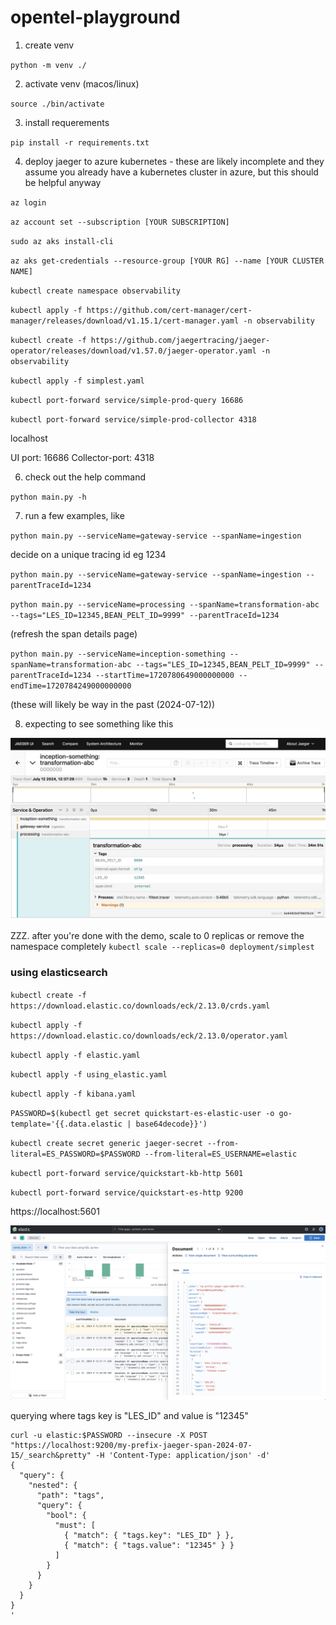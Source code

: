 # opentel-playground
1. create venv

`python -m venv ./`

2. activate venv (macos/linux)

`source ./bin/activate`

3. install requerements

`pip install -r requirements.txt`

4. deploy jaeger to azure kubernetes - these are likely incomplete and they assume you already have a kubernetes cluster in azure, but this should be helpful anyway

`az login`

`az account set --subscription [YOUR SUBSCRIPTION]`

`sudo az aks install-cli`

`az aks get-credentials --resource-group [YOUR RG] --name [YOUR CLUSTER NAME]`

`kubectl create namespace observability`

`kubectl apply -f https://github.com/cert-manager/cert-manager/releases/download/v1.15.1/cert-manager.yaml -n observability`

`kubectl create -f https://github.com/jaegertracing/jaeger-operator/releases/download/v1.57.0/jaeger-operator.yaml -n observability`

`kubectl apply -f simplest.yaml`

`kubectl port-forward service/simple-prod-query 16686`

`kubectl port-forward service/simple-prod-collector 4318`

localhost

UI port: 16686
Collector-port: 4318

6. check out the help command

`python main.py -h`

7. run a few examples, like

`python main.py --serviceName=gateway-service --spanName=ingestion`

decide on a unique tracing id eg 1234

`python main.py --serviceName=gateway-service --spanName=ingestion --parentTraceId=1234`

`python main.py --serviceName=processing --spanName=transformation-abc --tags="LES_ID=12345,BEAN_PELT_ID=9999" --parentTraceId=1234`

(refresh the span details page)

`python main.py --serviceName=inception-something --spanName=transformation-abc --tags="LES_ID=12345,BEAN_PELT_ID=9999" --parentTraceId=1234 --startTime=1720780649000000000 --endTime=1720784249000000000` 

(these will likely be way in the past (2024-07-12))

8. expecting to see something like this

![alt text](image.png)

ZZZ. after you're done with the demo, scale to 0 replicas or remove the namespace completely
`kubectl scale --replicas=0 deployment/simplest`


### using elasticsearch

`kubectl create -f https://download.elastic.co/downloads/eck/2.13.0/crds.yaml`

`kubectl apply -f https://download.elastic.co/downloads/eck/2.13.0/operator.yaml`

`kubectl apply -f elastic.yaml`

`kubectl apply -f using_elastic.yaml`

`kubectl apply -f kibana.yaml`

`PASSWORD=$(kubectl get secret quickstart-es-elastic-user -o go-template='{{.data.elastic | base64decode}}')`

`kubectl create secret generic jaeger-secret --from-literal=ES_PASSWORD=$PASSWORD --from-literal=ES_USERNAME=elastic`

`kubectl port-forward service/quickstart-kb-http 5601`

`kubectl port-forward service/quickstart-es-http 9200`

https://localhost:5601

![alt text](image-1.png)

querying where tags key is "LES_ID" and value is "12345"
```
curl -u elastic:$PASSWORD --insecure -X POST "https://localhost:9200/my-prefix-jaeger-span-2024-07-15/_search&pretty" -H 'Content-Type: application/json' -d'
{
  "query": {
    "nested": {
      "path": "tags",
      "query": {
        "bool": {
          "must": [
            { "match": { "tags.key": "LES_ID" } },
            { "match": { "tags.value": "12345" } }
          ]
        }
      }
    }
  }
}
'
```
